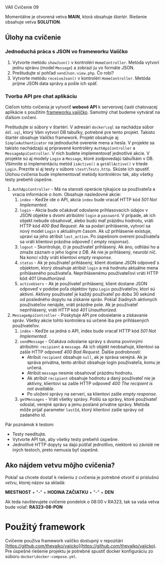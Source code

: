 VAII Cvičenie 09

Momentálne je otvorená vetva __MAIN__, ktorá obsahuje _štartér_. Riešenie obsahuje vetva __SOLUTION__.

## Úlohy na cvičenie

### Jednoduchá práca s JSON vo frameworku Vaííčko

1. Vytvorte metódu `showJson()` v kontroléri `HomeController`. Metóda vytvorí jednu správu (model `Message`) a zobrazí ju vo formáte JSON.
2. Preštudujte si pohľad `sendJson.view.php`. Čo robí?
3. Vytvorte metódu `receiveJson()` v kontroléri `HomeController`. Metóda príjme JSON data správy a pošle ich späť.

### Tvorba API pre chat aplikáciu

Cieľom tohto cvičenia je vytvoriť __webové API__ k serverovej časti chatovacej aplikácie s použitím [frameworku vajiíčko](https://github.com/thevajko/vaiicko).
Samotný chat budeme vytvárať na ďalšom cvičení.

Preštudujte si súbory v štartéri. V adresári `docker\sql` sa nachádza súbor `ddl.sql`, ktorý Vám vytvorí DB tabuľky, potrebné pre tento projekt. Takisto
štartér obsahuje Vaííčko framework. Projekt obsahuje aj `SimpleAuthenticator` na jednoduché overenie mena a hesla. V projekte sa takisto nachádzajú aj
pripravené kontroléry `AuthApiController` a `MessageApiController`. V nich budete implementovať jednotlivé akcie. V projekte sú aj modely `Login` a `Message`,
ktoré zodpovedajú tabuľkám v DB. Všimnite si implementáciu metód `isActive()` a `getAllActive()` v triede `Login`. Prezrite si aj testy v
súbore `\test\Tests.http`. Skúste ich spustiť. Úlohou cvičenia bude implementovať metódy kontrolérov tak, aby všetky testy prebehli úspešne.

1. `AuthApiController` - Má na starosti operácie týkajúce sa používateľa a vracia informácie o ňom. Obsahuje nasledovné akcie:
    1. `index` - Keďže ide o API, akcia `index` bude vracať HTTP kód _501 Not Implemented_.
    2. `login` - Akcia bude očakávať odoslanie prihlasovacích údajov v JSON objekte s dvomi atribútmi `login` a `password`. V prípade, ak ich objekt
       nebude obsahovať, alebo budú mať prázdnu hodnotu, vráti HTTP kód _400 Bad Request_. Ak sa podarí prihlásenie, vytvorí sa nový model `Login` s
       aktuálnym časom. Ak už prihlásenie existuje, upraví sa jeho atribút `last_action`. Po úspešnom overení používateľa sa vráti klientovi prázdna odpoveď (
       _empty response_).
    3. `logout` - Skontroluje, či je používateľ prihlásený. Ak áno, odhlási ho a zmaže záznam o jeho logine z DB. Ak nie je prihlásený, neurobí nič. Na konci
       vždy vráti klientovi _empty response_.
    4. `status` - Ak je používateľ prihlásený, klient dostane JSON odpoveď s objektom, ktorý obsahuje atribút `login` a má hodnotu aktuálne mena prihláseného
       používateľa. Neprihlásenému používateľovi vráti HTTP kód _401 Unauthorized_.
    5. `activeUsers` - Ak je používateľ prihlásený, klient dostane JSON odpoveď v podobe poľa objektov typu `Login` používateľov, ktorí sú aktívni. Aktívny
       používateľ je každý používateľ po dobu 30 sekúnd od posledného dopytu na získanie správ. Pokiaľ žiadnych aktívnych používateľov nenájde, vráti prázdne
       pole. Ak je používateľ neprihlásený, vráti HTTP kód _401 Unauthorized_.
3. `MessageApiController` - Poskytuje API pre odosielanie a získavanie správ. Všetky akcie tohto kontroléra sú určené iba pre prihlásených používateľov.
    1. `index` - Keďže sa jedná o API, index bude vracať HTTP kód _501 Not Implemented_.
    2. `sendMessage` - Očakáva odoslanie správy s dvoma povinnými atribútmi: `recipient` a `message`. Ak ich objekt neobsahuje, klientovi sa zašle HTTP odpoveď
       _400 Bad Request_. Ďalšie podrobnosti:
        * Atribút `recipient` obsahuje `null`, ak je správa verejná. Ak je správa privátna, tento atribút obsahuje login používateľa, komu je určená.
        * Atribút `message` nesmie obsahovať prázdnu hodnotu.
        * Ak atribút `recipient` obsahuje hodnotu a daný používateľ nie je aktívny, klientovi sa zašle HTTP odpoveď _400 The recipient is not available_.
        * Po uložení správy na serveri, sa klientovi zašle _empty response_.
    3. `getMessages` - Vráti všetky správy. Pošlú sa správy, ktoré používateľ odoslal, verejné správy a jemu poslané privátne správy. Metóda môže prijať
       parameter `lastId`, ktorý klientovi zašle správy od zadaného id.

Pár poznámok k testom:

* Testy needitujte.
* Vytvorte API tak, aby všetky testy prebehli úspešne.
* Jednotlivé HTTP dopyty sa dajú púšťať jednotlivo, niektoré sú závislé ne iných testoch, preto nemusia byť úspešné.

## Ako nájdem vetvu môjho cvičenia?

Pokiaľ sa chcete dostať k riešeniu z cvičenia je potrebné otvoriť si príslušnú _vetvu_, ktorej názov sa skladá:

__MIESTNOST__ + "-" + __HODINA ZAČIATKU__ + "-" + __DEN__

Ak teda navštevujete cvičenie pondelok o 08:00 v RA323, tak sa vaša vetva bude volať: __RA323-08-PON__

# Použitý framework

Cvičenie používa framework vaííčko dostupný v repozitári [https://github.com/thevajko/vaiicko](https://github.com/thevajko/vaiicko). Pre úspešné riešenie
projektu je potrebné spustiť docker konfiguráciu zo súboru `docker\docker-compose.yml`.  
